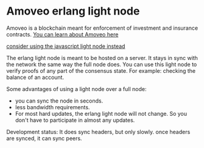 Amoveo erlang light node
==========

Amoveo is a blockchain meant for enforcement of investment and insurance contracts.
[You can learn about Amoveo here](https://github.com/zack-bitcoin/amoveo)

[consider using the javascript light node instead](https://github.com/zack-bitcoin/light-node-amoveo)

The erlang light node is meant to be hosted on a server. It stays in sync with the network the same way the full node does.
You can use this light node to verify proofs of any part of the consensus state. For example: checking the balance of an account.

Some advantages of using a light node over a full node:
* you can sync the node in seconds.
* less bandwidth requirements.
* For most hard updates, the erlang light node will not change. So you don't have to participate in almost any updates.



Development status:
It does sync headers, but only slowly.
once headers are synced, it can sync peers.